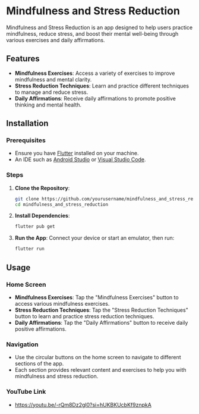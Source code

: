 # Mindfulness and Stress Reduction

Mindfulness and Stress Reduction is an app designed to help users practice mindfulness, reduce stress, and boost their mental well-being through various exercises and daily affirmations.

## Features

- **Mindfulness Exercises**: Access a variety of exercises to improve mindfulness and mental clarity.
- **Stress Reduction Techniques**: Learn and practice different techniques to manage and reduce stress.
- **Daily Affirmations**: Receive daily affirmations to promote positive thinking and mental health.

## Installation

### Prerequisites

- Ensure you have [Flutter](https://flutter.dev/docs/get-started/install) installed on your machine.
- An IDE such as [Android Studio](https://developer.android.com/studio) or [Visual Studio Code](https://code.visualstudio.com/).

### Steps

1. **Clone the Repository**:
   ```bash
   git clone https://github.com/yourusername/mindfulness_and_stress_reduction.git
   cd mindfulness_and_stress_reduction

2. **Install Dependencies**:
   ```bash
   flutter pub get

3. **Run the App**:
   Connect your device or start an emulator, then run:
   ```bash
   flutter run

## Usage

### Home Screen

- **Mindfulness Exercises**: Tap the "Mindfulness Exercises" button to access various mindfulness exercises.
- **Stress Reduction Techniques**: Tap the "Stress Reduction Techniques" button to learn and practice stress reduction techniques.
- **Daily Affirmations**: Tap the "Daily Affirmations" button to receive daily positive affirmations.

### Navigation

- Use the circular buttons on the home screen to navigate to different sections of the app.
- Each section provides relevant content and exercises to help you with mindfulness and stress reduction.

### YouTube Link

- https://youtu.be/-rQm8Dz2gl0?si=hUKBKUcbKf9znpkA